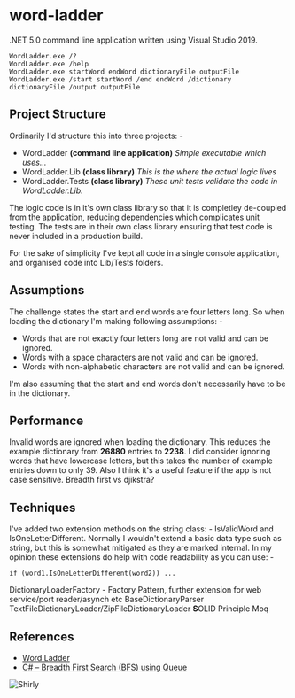# word-ladder
.NET 5.0 command line application written using Visual Studio 2019.
```
WordLadder.exe /?
WordLadder.exe /help
WordLadder.exe startWord endWord dictionaryFile outputFile
WordLadder.exe /start startWord /end endWord /dictionary dictionaryFile /output outputFile
```

## Project Structure
Ordinarily I'd structure this into three projects: -
* WordLadder **(command line application)** _Simple executable which uses..._
* WordLadder.Lib **(class library)** _This is the where the actual logic lives_
* WordLadder.Tests **(class library)** _These unit tests validate the code in WordLadder.Lib._

The logic code is in it's own class library so that it is completley de-coupled from the application, reducing dependencies which complicates unit testing. The tests are in their own class library ensuring that test code is never included in a production build.

For the sake of simplicity I've kept all code in a single console application, and organised code into Lib/Tests folders.

## Assumptions
The challenge states the start and end words are four letters long. So when loading the dictionary I'm making following assumptions: -
* Words that are not exactly four letters long are not valid and can be ignored.
* Words with a space characters are not valid and can be ignored.
* Words with non-alphabetic characters are not valid and can be ignored.

I'm also assuming that the start and end words don't necessarily have to be in the dictionary.

## Performance
Invalid words are ignored when loading the dictionary. This reduces the example dictionary from **26880** entries to **2238**. I did consider ignoring words that have lowercase letters, but this takes the number of example entries down to only 39. Also I think it's a useful feature if the app is not case sensitive.
Breadth first vs djikstra?

## Techniques
I've added two extension methods on the string class: - IsValidWord and IsOneLetterDifferent.
Normally I wouldn't extend a basic data type such as string, but this is somewhat mitigated as they are marked internal. In my opinion these extensions do help with code readability as you can use: -
```
if (word1.IsOneLetterDifferent(word2)) ...
```

DictionaryLoaderFactory - Factory Pattern, further extension for web service/port reader/asynch etc
BaseDictionaryParser
TextFileDictionaryLoader/ZipFileDictionaryLoader **S**OLID Principle
Moq

## References
* [Word Ladder](https://www.geeksforgeeks.org/word-ladder-length-of-shortest-chain-to-reach-a-target-word/)
* [C# – Breadth First Search (BFS) using Queue](https://www.csharpstar.com/csharp-breadth-first-search/)

![Shirly](https://static.boredpanda.com/blog/wp-content/uploads/2019/05/airplane-movie-funny-moments-fb15-png__700.jpg)
